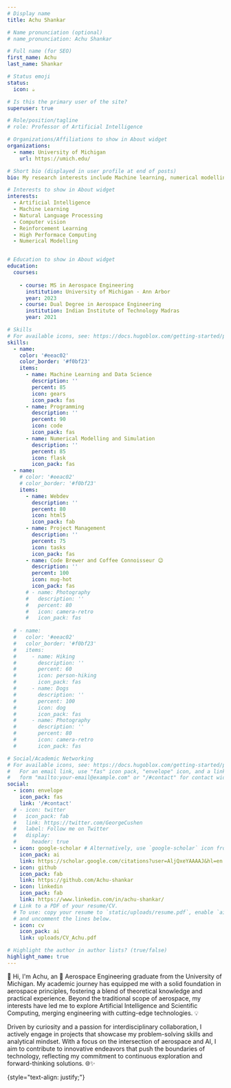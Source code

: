 ```yaml
---
# Display name
title: Achu Shankar

# Name pronunciation (optional)
# name_pronunciation: Achu Shankar

# Full name (for SEO)
first_name: Achu
last_name: Shankar

# Status emoji
status:
  icon: ☕️

# Is this the primary user of the site?
superuser: true

# Role/position/tagline
# role: Professor of Artificial Intelligence

# Organizations/Affiliations to show in About widget
organizations:
  - name: University of Michigan 
    url: https://umich.edu/

# Short bio (displayed in user profile at end of posts)
bio: My research interests include Machine learning, numerical modelling and high performance computing. Solving problems one byte-sized solution at a time.

# Interests to show in About widget
interests:
  - Artificial Intelligence
  - Machine Learning
  - Natural Language Processing
  - Computer vision
  - Reinforcement Learning
  - High Performace Computing
  - Numerical Modelling


# Education to show in About widget
education:
  courses:
    
    - course: MS in Aerospace Engineering
      institution: University of Michigan - Ann Arbor
      year: 2023
    - course: Dual Degree in Aerospace Engineering
      institution: Indian Institute of Technology Madras
      year: 2021

# Skills
# For available icons, see: https://docs.hugoblox.com/getting-started/page-builder/#icons
skills:
  - name: 
    color: '#eeac02'
    color_border: '#f0bf23'
    items:
      - name: Machine Learning and Data Science
        description: ''
        percent: 85
        icon: gears
        icon_pack: fas
      - name: Programming 
        description: ''
        percent: 90
        icon: code
        icon_pack: fas
      - name: Numerical Modelling and Simulation
        description: ''
        percent: 85
        icon: flask
        icon_pack: fas
  - name: 
    # color: '#eeac02'
    # color_border: '#f0bf23'
    items:
      - name: Webdev
        description: ''
        percent: 80
        icon: html5
        icon_pack: fab
      - name: Project Management
        description: ''
        percent: 75
        icon: tasks
        icon_pack: fas
      - name: Code Brewer and Coffee Connoisseur 😉
        description: ''
        percent: 100
        icon: mug-hot
        icon_pack: fas
      # - name: Photography
      #   description: ''
      #   percent: 80
      #   icon: camera-retro
      #   icon_pack: fas
      
  # - name: 
  #   color: '#eeac02'
  #   color_border: '#f0bf23'
  #   items:
  #     - name: Hiking
  #       description: ''
  #       percent: 60
  #       icon: person-hiking
  #       icon_pack: fas
  #     - name: Dogs
  #       description: ''
  #       percent: 100
  #       icon: dog
  #       icon_pack: fas
  #     - name: Photography
  #       description: ''
  #       percent: 80
  #       icon: camera-retro
  #       icon_pack: fas

# Social/Academic Networking
# For available icons, see: https://docs.hugoblox.com/getting-started/page-builder/#icons
#   For an email link, use "fas" icon pack, "envelope" icon, and a link in the
#   form "mailto:your-email@example.com" or "/#contact" for contact widget.
social:
  - icon: envelope
    icon_pack: fas
    link: '/#contact'
  # - icon: twitter
  #   icon_pack: fab
  #   link: https://twitter.com/GeorgeCushen
  #   label: Follow me on Twitter
  #   display:
  #     header: true
  - icon: google-scholar # Alternatively, use `google-scholar` icon from `ai` icon pack
    icon_pack: ai
    link: https://scholar.google.com/citations?user=AljQxeYAAAAJ&hl=en
  - icon: github
    icon_pack: fab
    link: https://github.com/Achu-shankar
  - icon: linkedin
    icon_pack: fab
    link: https://www.linkedin.com/in/achu-shankar/
  # Link to a PDF of your resume/CV.
  # To use: copy your resume to `static/uploads/resume.pdf`, enable `ai` icons in `params.yaml`,
  # and uncomment the lines below.
  - icon: cv
    icon_pack: ai
    link: uploads/CV_Achu.pdf

# Highlight the author in author lists? (true/false)
highlight_name: true
---
```

👋 Hi, I'm Achu, an 🚀 Aerospace Engineering graduate from the University of Michigan. My academic journey has equipped me with a solid foundation in aerospace principles, fostering a blend of theoretical knowledge and practical experience. Beyond the traditional scope of aerospace, my interests have led me to explore Artificial Intelligence and Scientific Computing, merging engineering with cutting-edge technologies. 💡

Driven by curiosity and a passion for interdisciplinary collaboration, I actively engage in projects that showcase my problem-solving skills and analytical mindset. With a focus on the intersection of aerospace and AI, I aim to contribute to innovative endeavors that push the boundaries of technology, reflecting my commitment to continuous exploration and forward-thinking solutions. 🌐✨

{style="text-align: justify;"}
